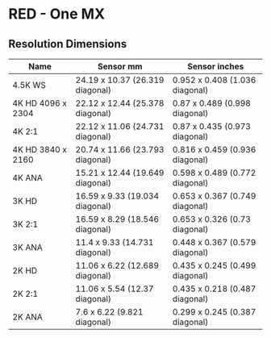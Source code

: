 # RED - One MX

## Resolution Dimensions

| Name              | Sensor mm                       | Sensor inches                  |
|-------------------|---------------------------------|--------------------------------|
| 4.5K WS           | 24.19 x 10.37 (26.319 diagonal) | 0.952 x 0.408 (1.036 diagonal) |
| 4K HD 4096 x 2304 | 22.12 x 12.44 (25.378 diagonal) | 0.87 x 0.489 (0.998 diagonal)  |
| 4K 2:1            | 22.12 x 11.06 (24.731 diagonal) | 0.87 x 0.435 (0.973 diagonal)  |
| 4K HD 3840 x 2160 | 20.74 x 11.66 (23.793 diagonal) | 0.816 x 0.459 (0.936 diagonal) |
| 4K ANA            | 15.21 x 12.44 (19.649 diagonal) | 0.598 x 0.489 (0.772 diagonal) |
| 3K HD             | 16.59 x 9.33 (19.034 diagonal)  | 0.653 x 0.367 (0.749 diagonal) |
| 3K 2:1            | 16.59 x 8.29 (18.546 diagonal)  | 0.653 x 0.326 (0.73 diagonal)  |
| 3K ANA            | 11.4 x 9.33 (14.731 diagonal)   | 0.448 x 0.367 (0.579 diagonal) |
| 2K HD             | 11.06 x 6.22 (12.689 diagonal)  | 0.435 x 0.245 (0.499 diagonal) |
| 2K 2:1            | 11.06 x 5.54 (12.37 diagonal)   | 0.435 x 0.218 (0.487 diagonal) |
| 2K ANA            | 7.6 x 6.22 (9.821 diagonal)     | 0.299 x 0.245 (0.387 diagonal) |
